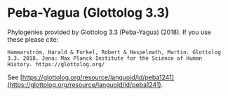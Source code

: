 # Peba-Yagua (Glottolog 3.3)

Phylogenies provided by Glottolog 3.3 (Peba-Yagua) (2018). If you use these please cite:

```
Hammarström, Harald & Forkel, Robert & Haspelmath, Martin. Glottolog 3.3. 2018. Jena: Max Planck Institute for the Science of Human History. https://glottolog.org/
```

See  [https://glottolog.org/resource/languoid/id/peba1241](https://glottolog.org/resource/languoid/id/peba1241).

